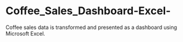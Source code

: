 # Coffee_Sales_Dashboard-Excel-
Coffee sales data is transformed and presented as a dashboard using Microsoft Excel. 
